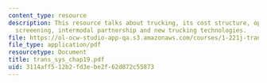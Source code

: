 ```yaml
---
content_type: resource
description: This resource talks about trucking, its cost structure, operation, load
  screeening, intermodal partnership and new trucking technologies.
file: https://ol-ocw-studio-app-qa.s3.amazonaws.com/courses/1-221j-transportation-systems-fall-2004/3114aff512b2fd3ebe2f62d872c55873_trans_sys_chap19.pdf
file_type: application/pdf
resourcetype: Document
title: trans_sys_chap19.pdf
uid: 3114aff5-12b2-fd3e-be2f-62d872c55873
---
```

